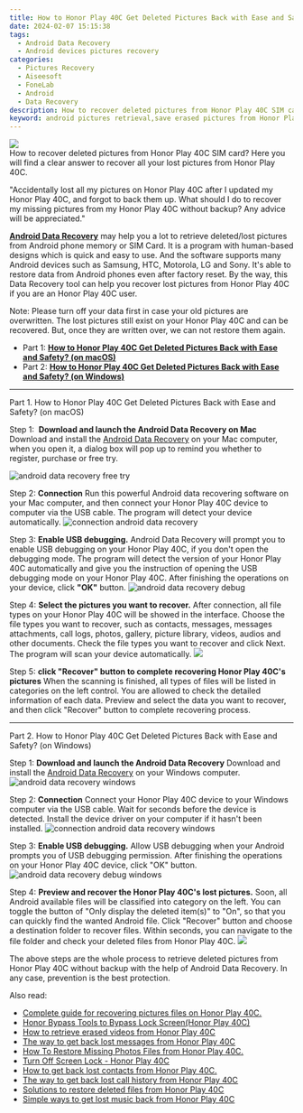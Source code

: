 ```yaml
---
title: How to Honor Play 40C Get Deleted Pictures Back with Ease and Safety?
date: 2024-02-07 15:15:38
tags: 
  - Android Data Recovery
  - Android devices pictures recovery
categories: 
  - Pictures Recovery
  - Aiseesoft
  - FoneLab
  - Android
  - Data Recovery
description: How to recover deleted pictures from Honor Play 40C SIM card? Here you will find a clear answer to recover all your lost pictures from Honor Play 40C. 
keyword: android pictures retrieval,save erased pictures from Honor Play 40C,Honor Play 40C pictures recovery,unerase pictures,restore deleted pictures on Honor Play 40C,recover lost pictures from Honor Play 40C,how to refind deleted pictures from Honor Play 40C,get back deleted pictures from Honor Play 40C android,how to get the pictures back on Honor Play 40C,does the Honor Play 40C have a backup for deleted pictures,Honor Play 40C reset but recover pictures,how to recover pictures Honor Play 40C
---
```


<img src="https://img0mobiles.techidaily.com/images/best-assets/devices/honor/honor-play-40c/3.jpg" class="atpl-imgstyle"  />

<div class="atpl-content atpl-for-fonelab-android recover-pictures">

<div class="atpl-post-description-part-1">
How to recover deleted pictures from Honor Play 40C SIM card? Here you will find a clear answer to recover all your lost pictures from Honor Play 40C. 
</div>

<div class="atpl-post-description-part-2">
<div class="tpl-content-sub-paragraph-normal">
  <p>
    "Accidentally lost all my pictures on Honor Play 40C after I updated my Honor Play 40C, and forgot to back them up. What should I do to recover my missing pictures from my Honor Play 40C without backup? Any advice will be appreciated."
  </p>
</div>
</div>

<div class="atpl-post-description-part-3">
<div class="tpl-content-sub-paragraph-content">
  <p>
    <a href="https://tools.techidaily.com/aiseesoft-android-data-recovery/" target="_blank" rel="noopener"><strong>Android Data Recovery</strong></a> may help you a lot to retrieve deleted/lost pictures from Android phone memory or SIM Card. It is a program with human-based designs which is quick and easy to use. And the software supports many Android devices such as Samsung, HTC, Motorola, LG and Sony. It's able to restore data from Android phones even after factory reset. By the way, this Data Recovery tool can help you recover lost pictures from Honor Play 40C if you are an Honor Play 40C user.
  </p>
</div>
<div class="tpl-content-sub-paragraph-content">
  <p>
    Note: Please turn off your data first in case your old pictures are overwritten. The lost pictures still exist on your Honor Play 40C and can be recovered. But, once they are written over, we can not restore them again.
  </p>
</div>
</div>

<ul>
  <li>Part 1: <strong><a href="#p1"> How to Honor Play 40C Get Deleted Pictures Back with Ease and Safety?  (on macOS)</a></strong></li>
  <li>Part 2: <strong><a href="#p2"> How to Honor Play 40C Get Deleted Pictures Back with Ease and Safety?  (on Windows)</a></strong></li>
</ul>



<!-- Part 1 -->
<a id="p1" name="p1" ></a><hr>

<div>
  <span class="atpl-step-part-style">Part 1. How to Honor Play 40C Get Deleted Pictures Back with Ease and Safety? (on macOS)</span>
</div>  

<span class="atpl-stepstyle-a"><span>Step 1: </span></span> <strong>Download and launch the Android Data Recovery on Mac</strong>
Download and install the <a href="https://tools.techidaily.com/aiseesoft-android-data-recovery/" target="_blank" rel="noopener">Android Data Recovery</a> on your Mac computer, when you open it, a dialog box will pop up to remind you whether to register, purchase or free try.

<img src="https://tools.techidaily.com/images/apps/aiseesoft/android-data-recovery/mac-free-try.png" class="atpl-imgstyle" alt="android data recovery free try" />

<span class="atpl-stepstyle-a"><span>Step 2: </span></span> <strong>Connection</strong>
Run this powerful Android data recovering software on your Mac computer, and then connect your Honor Play 40C device to computer via the USB cable. The program will detect your device automatically.
<img src="https://tools.techidaily.com/images/apps/aiseesoft/android-data-recovery/mac-connection-interface.jpg" class="atpl-imgstyle" alt="connection android data recovery" />

<span class="atpl-stepstyle-a"><span>Step 3: </span></span> <strong>Enable USB debugging.</strong>
Android Data Recovery will prompt you to enable USB debugging on your Honor Play 40C, if you don't open the debugging mode. The program will detect the version of your Honor Play 40C automatically and give you the instruction of opening the USB debugging mode on your Honor Play 40C. After finishing the operations on your device, click <strong>"OK"</strong> button.
<img src="https://tools.techidaily.com/images/apps/aiseesoft/android-data-recovery/mac-android-usb-debug.jpg"  class="atpl-imgstyle" alt="android data recovery debug" />

<span class="atpl-stepstyle-a"><span>Step 4: </span></span> <strong>Select the pictures you want to recover.</strong>
After connection, all file types on your Honor Play 40C will be showed in the interface. Choose the file types you want to recover, such as contacts, messages, messages attachments, call logs, photos, gallery, picture library, videos, audios and other documents. Check the file types you want to recover and click Next. The program will scan your device automatically.
<img src="https://tools.techidaily.com/images/apps/aiseesoft/android-data-recovery/mac-choose-type-photos.jpg" class="atpl-imgstyle"  />

<span class="atpl-stepstyle-a"><span>Step 5: </span></span> <strong>click "Recover" button to  complete recovering Honor Play 40C's pictures</strong>
When the scanning is finished, all types of files will be listed in categories on the left control. You are allowed to check the detailed information of each data. Preview and select the data you want to recover, and then click "Recover" button to complete recovering process.


<a id="p2" name="p2"></a><hr>

<!-- Part 2 -->
<div>
  <span class="atpl-step-part-style">Part 2. How to Honor Play 40C Get Deleted Pictures Back with Ease and Safety? (on Windows)</span>
</div>

<span class="atpl-stepstyle-a"><span>Step 1: </span></span> <strong>Download and launch the Android Data Recovery</strong>
Download and install the <a href="https://tools.techidaily.com/aiseesoft-android-data-recovery/" target="_blank" rel="noopener">Android Data Recovery</a> on your Windows computer.
<img src="https://tools.techidaily.com/images/apps/aiseesoft/android-data-recovery/win-start-interface.png"  class="atpl-imgstyle" alt="android data recovery windows" />

<span class="atpl-stepstyle-a"><span>Step 2: </span></span> <strong>Connection</strong>
Connect your Honor Play 40C device to your Windows computer via the USB cable. Wait for seconds before the device is detected. Install the device driver on your computer if it hasn't been installed.
<img src="https://tools.techidaily.com/images/apps/aiseesoft/android-data-recovery/win-connection-interface.png" class="atpl-imgstyle" alt="connection android data recovery windows" />

<span class="atpl-stepstyle-a"><span>Step 3: </span></span> <strong>Enable USB debugging.</strong>
Allow USB debugging when your Android prompts you of USB debugging permission. After finishing the operations on your Honor Play 40C device, click "OK" button.
<img src="https://tools.techidaily.com/images/apps/aiseesoft/android-data-recovery/win-android-usb-debug.png" class="atpl-imgstyle" alt="android data recovery debug windows" />

<span class="atpl-stepstyle-a"><span>Step 4: </span></span> <strong>Preview and recover the Honor Play 40C's lost pictures.</strong>
Soon, all Android available files will be classified into category on the left. You can toggle the button of "Only display the deleted item(s)" to "On", so that you can quickly find the wanted Android file. Click "Recover" button and choose a destination folder to recover files. Within seconds, you can navigate to the file folder and check your deleted files from Honor Play 40C.
<img src="https://tools.techidaily.com/images/apps/aiseesoft/android-data-recovery/win-recover-photos.png" class="atpl-imgstyle"  />

<div class="atpl-post-description-part-4">
<div class="tpl-content-sub-paragraph-normal">
    <p>
        The above steps are the whole process to retrieve deleted pictures from Honor Play 40C without backup with the help of Android Data Recovery. In any case, prevention is the best protection.
    </p>
</div>
</div>

<ins class="adsbygoogle"
     style="display:block"
     data-ad-client="ca-pub-7571918770474297"
     data-ad-slot="8358498916"
     data-ad-format="auto"
     data-full-width-responsive="true"></ins>

<span class="atpl-alsoreadstyle">Also read:</span>
<div><ul>
<li><a href="/complete-guide-for-recovering-pictures-files-on-honor-play-40c-by-fonelab-android-recover-pictures/" target="_blank" rel="noopener"><u>Complete guide for recovering pictures files on Honor Play 40C.</u></a></li>
<li><a href="/honor-bypass-tools-to-bypass-lock-screen-honor-play-40c-by-drfone-android-unlock-android-unlock/" target="_blank" rel="noopener"><u>Honor Bypass Tools to Bypass Lock Screen(Honor Play 40C)</u></a></li>
<li><a href="/how-to-retrieve-erased-videos-from-honor-play-40c-by-fonelab-android-recover-video/" target="_blank" rel="noopener"><u>How to retrieve erased videos from Honor Play 40C</u></a></li>
<li><a href="/the-way-to-get-back-lost-messages-from-honor-play-40c-by-fonelab-android-recover-messages/" target="_blank" rel="noopener"><u>The way to get back lost messages from Honor Play 40C</u></a></li>
<li><a href="/how-to-restore-missing-photos-files-from-honor-play-40c-by-fonelab-android-recover-photos/" target="_blank" rel="noopener"><u>How To  Restore Missing Photos Files from Honor Play 40C.</u></a></li>
<li><a href="/turn-off-screen-lock-honor-play-40c-by-drfone-android-unlock-android-unlock/" target="_blank" rel="noopener"><u>Turn Off Screen Lock - Honor Play 40C</u></a></li>
<li><a href="/how-to-get-back-lost-contacts-from-honor-play-40c-by-fonelab-android-recover-contacts/" target="_blank" rel="noopener"><u>How to get back lost contacts from Honor Play 40C.</u></a></li>
<li><a href="/the-way-to-get-back-lost-call-history-from-honor-play-40c-by-fonelab-android-recover-call-logs/" target="_blank" rel="noopener"><u>The way to get back lost call history from Honor Play 40C</u></a></li>
<li><a href="/solutions-to-restore-deleted-files-from-honor-play-40c-by-fonelab-android-recover-data/" target="_blank" rel="noopener"><u>Solutions to restore deleted files from Honor Play 40C</u></a></li>
<li><a href="/simple-ways-to-get-lost-music-back-from-honor-play-40c-by-fonelab-android-recover-music/" target="_blank" rel="noopener"><u>Simple ways to get lost music back from Honor Play 40C</u></a></li>
</ul></div>

</div>
